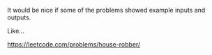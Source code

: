 It would be nice if some of the problems showed example inputs and outputs.

Like...

https://leetcode.com/problems/house-robber/

